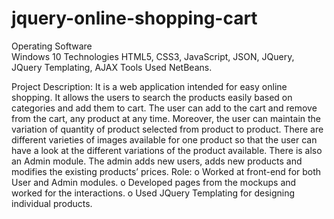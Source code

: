 # jquery-online-shopping-cart


Operating Software		
	Windows 10
Technologies		HTML5, CSS3, JavaScript, JSON, JQuery, JQuery Templating, AJAX
Tools Used		NetBeans.

Project Description:
It is a web application intended for easy online shopping. It allows the users to search the products easily based on categories and add them to cart. The user can add to the cart and remove from the cart, any product at any time. Moreover, the user can maintain the variation of quantity of product selected from product to product. There are different varieties of images available for one product so that the user can have a look at the different variations of the product available.
There is also an Admin module. The admin adds new users, adds new products and modifies the existing products’ prices.
Role:
o	Worked at front-end for both User and Admin modules.
o	Developed pages from the mockups and worked for the interactions.
o	Used JQuery Templating for designing individual products.
